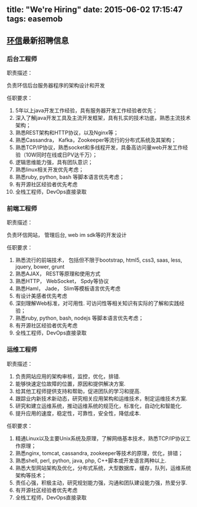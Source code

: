 title: "We're Hiring"
date: 2015-06-02 17:15:47
tags: easemob
---

## [环信](http://www.easemob.com)最新招聘信息

### 后台工程师

职责描述：

负责环信后台服务器程序的架构设计和开发


任职要求：

1. 5年以上java开发工作经验，具有服务器开发工作经验者优先；
2. 深入了解java开发工具及主流开发框架，具有扎实的技术功底，熟悉主流技术架构；
3. 熟悉REST架构和HTTP协议，以及Nginx等；
4. 熟悉Cassandra， Kafka，Zookeeper等流行的分布式系统及其架构；
4. 熟悉TCP/IP协议，熟悉socket和多线程开发，具备高访问量web开发工作经验（10W同时在线或日PV达千万）；
5. 逻辑思维能力强，具有团队意识；
6. 熟悉linux相关开发优先考虑；
7. 熟悉ruby, python, bash 等脚本语言优先考虑；
8. 有开源社区经验者优先考虑
9. 全栈工程师，DevOps直接录取



### 前端工程师

职责描述：

负责环信网站， 管理后台, web im sdk等的开发设计

任职要求：

1. 熟悉流行的前端技术， 包括但不限于bootstrap, html5, css3, saas, less, jquery, bower, grunt
2. 熟悉AJAX， REST等原理和使用方式
3. 熟悉HTTP， WebSocket， Spdy等协议
4. 熟悉Haml， Jade， Slim等模板语言优先考虑
5. 有设计美感者优先考虑
6. 深刻理解Web标准，对可用性. 可访问性等相关知识有实际的了解和实践经验；
7. 熟悉ruby, python, bash, nodejs 等脚本语言优先考虑；
8. 有开源社区经验者优先考虑
9. 全栈工程师，DevOps直接录取



### 运维工程师

职责描述：

1. 负责网站应用的架构审核，监控，优化，排错.
2. 能够快速定位故障的位置，原因和提供解决方案.
3. 给其他工程师提供支持和帮助，促进团队的学习和提高.
4. 跟踪业内新技术新动态，研究相关应用架构和运维技术，制定运维技术方案.
5. 研究和建立运维系统，推动运维系统的规范化，标准化，自动化和智能化.
6. 提升应用的速度，稳定性，可靠性，安全性，降低成本.

任职要求：

1. 精通Linux以及主要Unix系统及原理，了解网络基本技术，熟悉TCP/IP协议工作原理；
2. 熟悉nginx, tomcat, cassandra, zookeeper等技术的原理，优化，排错；
3. 熟悉shell, perl, python, java, php, C++脚本或开发语言两种以上.
4. 熟悉大型网站架构及优化，分布式系统，大型数据库，缓存，队列，运维系统架构等技术；
5. 责任心强，积极主动，研究规划能力强，沟通和团队建设能力强，热爱分享.
6. 有开源社区经验者优先考虑
7. 全栈工程师，DevOps直接录取
